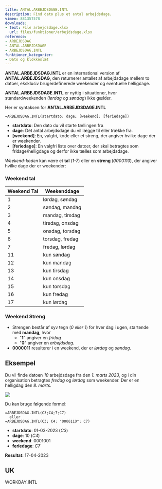 ```yaml
---
title: ANTAL.ARBEJDSDAGE.INTL
description: Find dato plus et antal arbejdsdage.
vimeo: 881357578
downloads: 
- text: File arbejdsdage.xlsx
  url: files/funktioner/arbejdsdage.xlsx
reference: 
- ARBEJDSDAG
- ANTAL.ARBEJDSDAGE
- ARBEJDSDAG.INTL
funktioner_kategorier:
- Dato og klokkeslæt
---
```


**ANTAL.ARBEJDSDAG.INTL** er en international version af **ANTAL.ARBEJDSDAG**, den returnerer antallet af arbejdsdage mellem to datoer, eksklusiv brugerdefinerede weekender og eventuelle helligdage.

<!--more-->

**ANTAL.ARBEJDSDAGE.INTL** er nyttig i situationer, hvor standardweekenden (*lørdag og søndag*) ikke gælder.

Her er syntaksen for **ANTAL.ARBEJDSDAGE.INTL**

    =ARBEJDSDAG.INTL(startdato; dage; [weekend]; [feriedage])

- **startdato**: Den dato du vil starte tællingen fra.
- **dage**: Det antal arbejdsdage du vil lægge til eller trække fra.
- **[weekend]**: En, valgfri, kode eller et streng, der angiver hvilke dage der er weekender.
- **[feriedage]**: En valgfri liste over datoer, der skal betragtes som fridage/helligdage og derfor ikke tælles som arbejdsdage.

*Weekend-koden* kan være et **tal** (*1-7*) eller en **streng** (*0000110*), der angiver hvilke dage der er weekender:

### Weekend tal

| Weekend Tal | Weekenddage     |
|-------------|-----------------|
| 1           | lørdag, søndag  |
| 2           | søndag, mandag  |
| 3           | mandag, tirsdag |
| 4           | tirsdag, onsdag |
| 5           | onsdag, torsdag |
| 6           | torsdag, fredag |
| 7           | fredag, lørdag  |
| 11          | kun søndag      |
| 12          | kun mandag      |
| 13          | kun tirsdag     |
| 14          | kun onsdag      |
| 15          | kun torsdag     |
| 16          | kun fredag      |
| 17          | kun lørdag      |

### Weekend Streng
- Strengen består af syv tegn (*0 eller 1*) for hver dag i ugen, startende med **mandag**, hvor 
  - "**1**" angiver en *fridag*
  - "**0**" angiver en *arbejdsdag*.
- **0000011** resulterer i en weekend, der er *lørdag* og *søndag*.

## Eksempel
Du vil finde datoen *10* arbejdsdage fra den *1. marts 2023*, og i din organisation betragtes *fredag* og *lørdag* som weekender. Der er en helligdag den *8. marts*. 

![](/image/arbejdsdag-intl.jpg)

Du kan bruge følgende formel:

    =ARBEJDSDAG.INTL(C3;C4;7;C7)
      eller
    =ARBEJDSDAG.INTL(C3; C4; "0000110"; C7)


- **startdato**: 01-03-2023 (*C3*)
- **dage**: 10 (*C4*)
- **weekend**: 0001001
- **feriedage**: *C7*

**Resultat**: 17-04-2023

## UK
WORKDAY.INTL